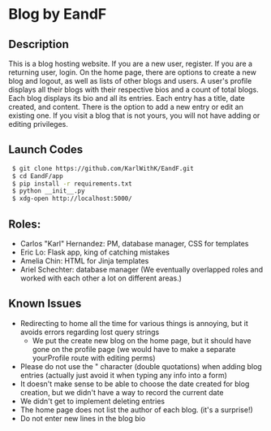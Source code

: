 # Blog by EandF

## Description 
This is a blog hosting website. If you are a new user, register. If you are a returning user, login. On the home page, there are options to create a new blog and logout, as well as lists of other blogs and users. A user's profile displays all their blogs with their respective bios and a count of total blogs. Each blog displays its bio and all its entries. Each entry has a title, date created, and content. There is the option to add a new entry or edit an existing one. If you visit a blog that is not yours, you will not have adding or editing privileges. 

## Launch Codes
```sh
 $ git clone https://github.com/KarlWithK/EandF.git
 $ cd EandF/app
 $ pip install -r requirements.txt
 $ python __init__.py
 $ xdg-open http://localhost:5000/
```

## Roles:
- Carlos "Karl" Hernandez: PM, database manager, CSS for templates
- Eric Lo: Flask app, king of catching mistakes
- Amelia Chin: HTML for Jinja templates
- Ariel Schechter: database manager
(We eventually overlapped roles and worked with each other a lot on different areas.)

## Known Issues
- Redirecting to home all the time for various things is annoying, but it avoids errors regarding lost query strings
  - We put the create new blog on the home page, but it should have gone on the profile page (we would have to make a separate yourProfile route with editing perms)
- Please do not use the " character (double quotations) when adding blog entries (actually just avoid it when typing any info into a form)
- It doesn't make sense to be able to choose the date created for blog creation, but we didn't have a way to record the current date
- We didn't get to implement deleting entries
- The home page does not list the author of each blog. (it's a surprise!)
- Do not enter new lines in the blog bio
